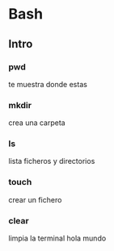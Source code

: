 # Bash

## Intro

### pwd

te muestra donde estas

### mkdir

crea una carpeta

### ls

lista ficheros y directorios

### touch

crear un fichero

### clear

limpia la terminal
hola mundo
